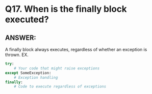 # Q17. When is the finally block executed?

## ANSWER:

A finally block always executes, regardless of whether an exception is thrown.
EX.

```python
try:
    # Your code that might raise exceptions
except SomeException:
    # Exception handling
finally:
    # Code to execute regardless of exceptions

```
